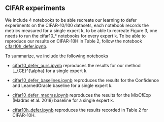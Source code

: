## CIFAR experiments

We include 4 notebooks to be able recreate our learning to defer experiments on the CIFAR-10/100 datasets, each notebook records the metrics measured for a single expert k, to be able to recreate Figure 3, one needs to run the cifar10_* notebooks for every expert k. To be able to reproduce our results on CIFAR-10H in Table 2, follow the notebook [cifar10h_defer.ipynb](cifar10h_defer.ipynb).

To summarize, we include the following notebooks

*  [cifar10_defer_ours.ipynb](cifar\cifar10_defer_ours.ipynb) reproduces the results for our method L_{CE}^{\alpha} for a single expert k.

* [cifar10_defer_baselines.ipynb](cifar\cifar10_defer_baselines.ipynb) reproduces the results for the Confidence and LearnedOracle baseline for a single expert k.

* [cifar10_defer_madras.ipynb](cifar\cifar10_defer_madras.ipynb) reproduces the results for the MixOfExp (Madras et al. 2018) baseline for a single expert k.

* [cifar10h_defer.ipynb](cifar\cifar10h_defer.ipynb) reproduces the results recorded in Table 2 for CIFAR-10H.
